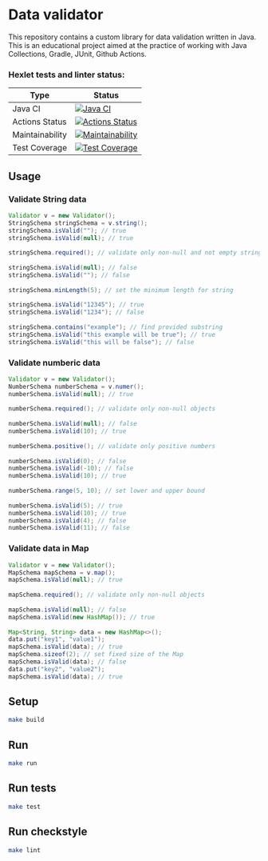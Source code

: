 # Data validator

This repository contains a custom library for data validation written in Java. This is an educational project aimed at the practice of working with Java Collections, Gradle, JUnit, Github Actions.


### Hexlet tests and linter status:
| Type | Status                                                                                                                                                                        |  
| ---- |-------------------------------------------------------------------------------------------------------------------------------------------------------------------------------|  
| Java CI | [![Java CI](https://github.com/Linkshegelianer/java-project-78/workflows/Java%20CI/badge.svg)](https://github.com/Linkshegelianer/java-project-78/actions/workflows/java-ci.yml) |  
| Actions Status | [![Actions Status](https://github.com/Linkshegelianer/java-project-78/workflows/hexlet-check/badge.svg)](https://github.com/Linkshegelianer/java-project-78/actions)   |  
| Maintainability | [![Maintainability](https://api.codeclimate.com/v1/badges/3148ea9865e7ac3d0cf4/maintainability)](https://codeclimate.com/github/Linkshegelianer/java-project-78/maintainability) |  
| Test Coverage | [![Test Coverage](https://api.codeclimate.com/v1/badges/3148ea9865e7ac3d0cf4/test_coverage)](https://codeclimate.com/github/Linkshegelianer/java-project-78/test_coverage) |  

## Usage

### Validate String data
```java  
Validator v = new Validator();  
StringSchema stringSchema = v.string();  
stringSchema.isValid(""); // true  
stringSchema.isValid(null); // true  
  
stringSchema.required(); // validate only non-null and not empty strings  
  
stringSchema.isValid(null); // false  
stringSchema.isValid(""); // false  
  
stringSchema.minLength(5); // set the minimum length for string 
  
stringSchema.isValid("12345"); // true  
stringSchema.isValid("1234"); // false  
  
stringSchema.contains("example"); // find provided substring
stringSchema.isValid("this example will be true"); // true  
stringSchema.isValid("this will be false"); // false  
```  

### Validate numberic data
```java  
Validator v = new Validator();  
NumberSchema numberSchema = v.numer();  
numberSchema.isValid(null); // true  
  
numberSchema.required(); // validate only non-null objects  
  
numberSchema.isValid(null); // false  
numberSchema.isValid(10); // true  
  
numberSchema.positive(); // validate only positive numbers  
  
numberSchema.isValid(0); // false  
numberSchema.isValid(-10); // false  
numberSchema.isValid(10); // true  
  
numberSchema.range(5, 10); // set lower and upper bound  
  
numberSchema.isValid(5); // true  
numberSchema.isValid(10); // true  
numberSchema.isValid(4); // false  
numberSchema.isValid(11); // false  
```  

### Validate data in Map
```java  
Validator v = new Validator();  
MapSchema mapSchema = v.map();  
mapSchema.isValid(null); // true  
  
mapSchema.required(); // validate only non-null objects  
  
mapSchema.isValid(null); // false  
mapSchema.isValid(new HashMap()); // true  
  
Map<String, String> data = new HashMap<>();  
data.put("key1", "value1");  
mapSchema.isValid(data); // true  
mapSchema.sizeof(2); // set fixed size of the Map  
mapSchema.isValid(data); // false  
data.put("key2", "value2");  
mapSchema.isValid(data); // true  
```  

## Setup

```sh  
make build
```  

## Run
```sh  
make run
```  

## Run tests
```sh  
make test
```  

## Run checkstyle
```sh  
make lint
```